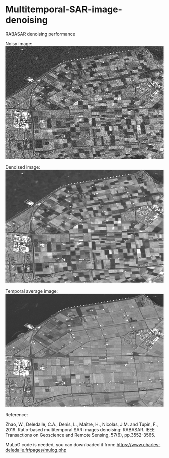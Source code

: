 # Multitemporal-SAR-image-denoising
RABASAR denoising performance

Noisy image:
![Test Image 1](NoisyImageAsc.png)

Denoised image:
![Test Image 2](denoise.png)

Temporal average image:
![Test Image 3](ArithmeticMeanAsc.png)







Reference:

Zhao, W., Deledalle, C.A., Denis, L., Maître, H., Nicolas, J.M. and Tupin, F., 2019. Ratio-based multitemporal SAR images denoising: RABASAR. IEEE Transactions on Geoscience and Remote Sensing, 57(6), pp.3552-3565.

MuLoG code is needed, you can downloaded it from: https://www.charles-deledalle.fr/pages/mulog.php

